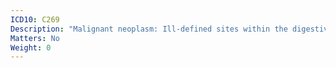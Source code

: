 ```yaml
---
ICD10: C269
Description: "Malignant neoplasm: Ill-defined sites within the digestive system"
Matters: No
Weight: 0
---
```


